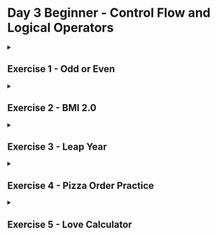 # Day 3 Beginner - Control Flow and Logical Operators

<details>
<summary>

## Exercise 1 - Odd or Even 
</summary>

Write a program that works out whether if a given number is an odd or even number.

Even numbers can be divided by 2 with no remainder.

e.g. 86 is **even** because 86 ÷ 2 = 43

43 does not have any decimal places. Therefore the division is clean.

e.g. 59 is **odd** because 59 ÷ 2 = 29.5

29.5 is not a whole number, it has decimal places. Therefore there is a remainder of 0.5, so the division is not clean.

The **modulo** is written as a percentage sign (%) in Python. It gives you the remainder after a division.

e.g.

`6 ÷ 2 = 3` with no remainder.

therefore: `6 % 2 = 0`

5 ÷ 2 = 2 x 2 + 1, remainder is 1.

therefore: `5 % 2 = 1`

14 ÷ 4 = 3 x 4 + 2, remainder is 2.

therefore: `14 % 4 = 2`

**Warning** your output should match the Example Output format exactly, even the positions of the commas and full stops.

Example Input 1
```
43
```
Example Output 1
```
This is an odd number.
```
Example Input 2
```
94
```
Example Output 2
```
This is an even number.
```
File: [odd_or_even.py]()
</details>


<details>
<summary>

## Exercise 2 - BMI 2.0
</summary>

Write a program that interprets the Body Mass Index (BMI) based on a user's weight and height.

It should tell them the interpretation of their BMI based on the BMI value.
- Under 18.5 they are underweight
- Over 18.5 but below 25 they have a normal weight
- Over 25 but below 30 they are slightly overweight
- Over 30 but below 35 they are obese
- Above 35 they are clinically obese.

<img src="https://cdn.fs.teachablecdn.com/qTOp8afxSkGfU5YGYf36" />

The BMI is calculated by dividing a person's weight (in kg) by the square of their height (in m):

<img src="https://codingrooms-user-uploads-us-west-2.s3-us-west-2.amazonaws.com/6653a739-6bc2-4d53-b566-67f5c0b32849/BMI+Image+Small.jpeg" width=200/>

Warning you should round the result to the nearest whole number. The interpretation message needs to include the words in bold from the interpretations above. e.g. **underweight, normal weight, overweight, obese, clinically obese**.

Example Input
```
weight = 85
height = 1.75
```
Example Output
```
85 ÷ (1.75 x 1.75) = 27.755102040816325
Your BMI is 28, you are slightly overweight.
```
Hint
1. Try to use the exponent operator in your code.
1. Remember to round your result to the nearest whole number.
1. Make sure you include the words in bold from the interpretations.

File: [BMI_calculator.py]()
</details>

<details>
<summary>

## Exercise 3 - Leap Year 
</summary>

Write a program that works out whether if a given year is a leap year. A normal year has 365 days, leap years have 366, with an extra day in February. The reason why we have leap years is really fascinating, this video does it more justice:

https://www.youtube.com/watch?v=xX96xng7sAE

This is how you work out whether if a particular year is a leap year.

on every year that is evenly divisible by 4 

**except** every year that is evenly divisible by 100 

**unless** the year is also evenly divisible by 400

e.g. The year 2000:

2000 ÷ 4 = 500 (Leap)

2000 ÷ 100 = 20 (Not Leap)

2000 ÷ 400 = 5 (Leap!)

So the year 2000 is a leap year.

But the year 2100 is not a leap year because:

2100 ÷ 4 = 525 (Leap)

2100 ÷ 100 = 21 (Not Leap)

2100 ÷ 400 = 5.25 (Not Leap)

**Warning** your output should match the Example Output format exactly, even the positions of the commas and full stops.

Example Input 1
```
2400
```
Example Output 1
```
Leap year.
```
Example Input 2
```
1989
```
Example Output 2
```
Not leap year.
```
<img src="https://github.com/codenvibes/100DaysofCode/blob/master/Day_3/leap_year_flowchart.png"/>

<br>

File: [leap_year.py]()
</details>

<details>
<summary>

## Exercise 4 - Pizza Order Practice
</summary>

Congratulations, you've got a job at Python Pizza. Your first job is to build an automatic pizza order program.

Based on a user's order, work out their final bill.

Small Pizza: $15

Medium Pizza: $20

Large Pizza: $25

Pepperoni for Small Pizza: +$2

Pepperoni for Medium or Large Pizza: +$3

Extra cheese for any size pizza: + $1

Example Input
```
size = "L"
add_pepperoni = "Y"
extra_cheese = "N"
```
Example Output
```
Your final bill is: $28.
```
File: [pizza_order.py]()
</details>

<details>
<summary>

## Exercise 5 - Love Calculator 
</summary>

You are going to write a program that tests the compatibility between two people.

To work out the love score between two people:

Take both people's names and check for the number of times the letters in the word TRUE occurs. 

Then check for the number of times the letters in the word LOVE occurs. 

Then combine these numbers to make a 2 digit number.

For Love Scores **less than 10** or **greater than 90**, the message should be:
```
"Your score is **x**, you go together like coke and mentos."
```
For Love Scores **between 40** and **50**, the message should be:
```
"Your score is **y**, you are alright together."
```
Otherwise, the message will just be their score. e.g.:
```
"Your score is **z**."
```
e.g.
```
name1 = "Angela Yu"
name2 = "Jack Bauer"
```
T occurs 0 times

R occurs 1 time

U occurs 2 times

E occurs 2 times

Total = 5

L occurs 1 time

O occurs 0 times

V occurs 0 times

E occurs 2 times

Total = 3

Love Score = 53

Print: "Your score is 53."

Example Input 1
```
name1 = "Kanye West"
name2 = "Kim Kardashian"
```
Example Output 1
```
Your score is 42, you are alright together.
```
Example Input 2
```
name1 = "Brad Pitt"
name2 = "Jennifer Aniston"
```
Example Output 2
```
Your score is 73.
```
File: []()
</details>